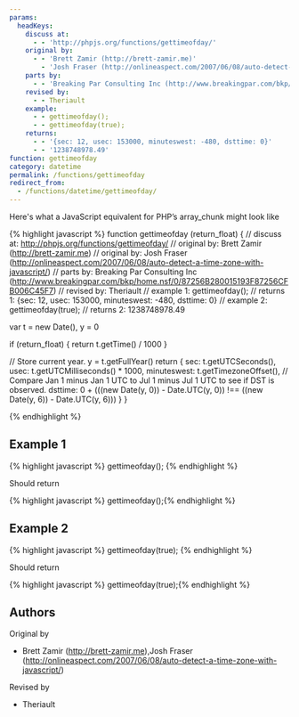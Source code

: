 ```yaml
---
params:
  headKeys:
    discuss at:
      - - 'http://phpjs.org/functions/gettimeofday/'
    original by:
      - - 'Brett Zamir (http://brett-zamir.me)'
        - 'Josh Fraser (http://onlineaspect.com/2007/06/08/auto-detect-a-time-zone-with-javascript/)'
    parts by:
      - - 'Breaking Par Consulting Inc (http://www.breakingpar.com/bkp/home.nsf/0/87256B280015193F87256CFB006C45F7)'
    revised by:
      - - Theriault
    example:
      - - gettimeofday();
      - - gettimeofday(true);
    returns:
      - - '{sec: 12, usec: 153000, minuteswest: -480, dsttime: 0}'
      - - '1238748978.49'
function: gettimeofday
category: datetime
permalink: /functions/gettimeofday
redirect_from:
  - /functions/datetime/gettimeofday/
---
```


<!-- WARNING! This file is auto generated by `npm run web:inject`, do not edit by hand -->

Here's what a JavaScript equivalent for PHP’s array_chunk might look like

{% highlight javascript %}
function gettimeofday (return_float) {
  //  discuss at: http://phpjs.org/functions/gettimeofday/
  // original by: Brett Zamir (http://brett-zamir.me)
  // original by: Josh Fraser (http://onlineaspect.com/2007/06/08/auto-detect-a-time-zone-with-javascript/)
  //    parts by: Breaking Par Consulting Inc (http://www.breakingpar.com/bkp/home.nsf/0/87256B280015193F87256CFB006C45F7)
  //  revised by: Theriault
  //   example 1: gettimeofday();
  //   returns 1: {sec: 12, usec: 153000, minuteswest: -480, dsttime: 0}
  //   example 2: gettimeofday(true);
  //   returns 2: 1238748978.49

  var t = new Date(),
    y = 0

  if (return_float) {
    return t.getTime() / 1000
  }

  // Store current year.
  y = t.getFullYear()
  return {
    sec: t.getUTCSeconds(),
    usec: t.getUTCMilliseconds() * 1000,
    minuteswest: t.getTimezoneOffset(),
    // Compare Jan 1 minus Jan 1 UTC to Jul 1 minus Jul 1 UTC to see if DST is observed.
    dsttime: 0 + (((new Date(y, 0)) - Date.UTC(y, 0)) !== ((new Date(y, 6)) - Date.UTC(y, 6)))
  }
}

{% endhighlight %}

## Example 1

{% highlight javascript %}
gettimeofday();
{% endhighlight %}

Should return

{% highlight javascript %}
gettimeofday();{% endhighlight %}

## Example 2

{% highlight javascript %}
gettimeofday(true);
{% endhighlight %}

Should return

{% highlight javascript %}
gettimeofday(true);{% endhighlight %}


## Authors


Original by

- Brett Zamir (http://brett-zamir.me),Josh Fraser (http://onlineaspect.com/2007/06/08/auto-detect-a-time-zone-with-javascript/)


Revised by

- Theriault

